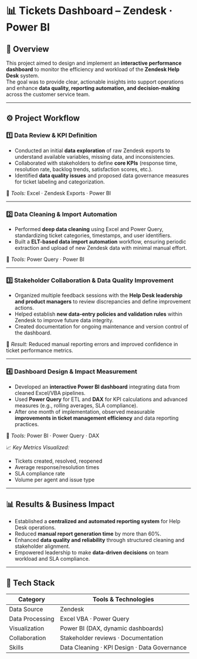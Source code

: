 # 📊 Tickets Dashboard – Zendesk · Power BI

## 🧠 Overview  

This project aimed to design and implement an **interactive performance dashboard** to monitor the efficiency and workload of the **Zendesk Help Desk** system.  
The goal was to provide clear, actionable insights into support operations and enhance **data quality, reporting automation, and decision-making** across the customer service team.  

---

## ⚙️ Project Workflow  

### **1️⃣ Data Review & KPI Definition**
- Conducted an initial **data exploration** of raw Zendesk exports to understand available variables, missing data, and inconsistencies.  
- Collaborated with stakeholders to define **core KPIs** (response time, resolution rate, backlog trends, satisfaction scores, etc.).  
- Identified **data quality issues** and proposed data governance measures for ticket labeling and categorization.  

🧰 *Tools:* Excel · Zendesk Exports · Power BI  

---

### **2️⃣ Data Cleaning & Import Automation**
- Performed **deep data cleaning** using Excel and Power Query, standardizing ticket categories, timestamps, and user identifiers.  
- Built a **ELT-based data import automation** workflow, ensuring periodic extraction and upload of new Zendesk data with minimal manual effort.  

🧰 *Tools:* Power Query · Power BI  

---

### **3️⃣ Stakeholder Collaboration & Data Quality Improvement**
- Organized multiple feedback sessions with the **Help Desk leadership and product managers** to review discrepancies and define improvement actions.  
- Helped establish **new data-entry policies and validation rules** within Zendesk to improve future data integrity.  
- Created documentation for ongoing maintenance and version control of the dashboard.  

💬 *Result:* Reduced manual reporting errors and improved confidence in ticket performance metrics.  

---

### **4️⃣ Dashboard Design & Impact Measurement**
- Developed an **interactive Power BI dashboard** integrating data from cleaned Excel/VBA pipelines.  
- Used **Power Query** for ETL and **DAX** for KPI calculations and advanced measures (e.g., rolling averages, SLA compliance).  
- After one month of implementation, observed measurable **improvements in ticket management efficiency** and data reporting practices.  

🧰 *Tools:* Power BI · Power Query · DAX  

📈 *Key Metrics Visualized:*  
- Tickets created, resolved, reopened  
- Average response/resolution times  
- SLA compliance rate  
- Volume per agent and issue type  

---

## 📊 Results & Business Impact  

- Established a **centralized and automated reporting system** for Help Desk operations.  
- Reduced **manual report generation time** by more than 60%.  
- Enhanced **data quality and reliability** through structured cleaning and stakeholder alignment.  
- Empowered leadership to make **data-driven decisions** on team workload and SLA compliance.  

---

## 🧰 Tech Stack  

| Category | Tools & Technologies |
|-----------|---------------------|
| Data Source | Zendesk |
| Data Processing | Excel VBA · Power Query |
| Visualization | Power BI (DAX, dynamic dashboards) |
| Collaboration | Stakeholder reviews · Documentation |
| Skills | Data Cleaning · KPI Design · Data Governance |
